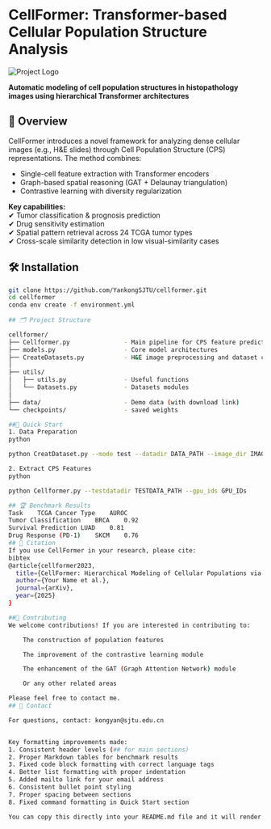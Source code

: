 # CellFormer: Transformer-based Cellular Population Structure Analysis

![Project Logo](https://via.placeholder.com/150)  

**Automatic modeling of cell population structures in histopathology images using hierarchical Transformer architectures**

## 📖 Overview

CellFormer introduces a novel framework for analyzing dense cellular images (e.g., H&E slides) through Cell Population Structure (CPS) representations. The method combines:

- Single-cell feature extraction with Transformer encoders
- Graph-based spatial reasoning (GAT + Delaunay triangulation)
- Contrastive learning with diversity regularization

**Key capabilities:**  
✔ Tumor classification & prognosis prediction  
✔ Drug sensitivity estimation  
✔ Spatial pattern retrieval across 24 TCGA tumor types  
✔ Cross-scale similarity detection in low visual-similarity cases  

## 🛠 Installation

```bash
git clone https://github.com/YankongSJTU/cellformer.git
cd cellformer
conda env create -f environment.yml
 
## 🗂 Project Structure

cellformer/
├── Cellformer.py               - Main pipeline for CPS feature prediction
├── models.py                   - Core model architectures
├── CreateDatasets.py           - H&E image preprocessing and dataset construction
│
├── utils/
│   ├── utils.py                - Useful functions
│   └── Datasets.py             - Datasets modules
│
├── data/                       - Demo data (with download link)
└── checkpoints/                - saved weights

##🚀 Quick Start
1. Data Preparation
python

python CreatDataset.py --mode test --datadir DATA_PATH --image_dir IMAGE_FILE_PATH --nuc_seg_dir NUCLEI_SEGMENT_PATH --basenamelen LENGTH_FOR_BASENAME_of_IAMGES

2. Extract CPS Features
python

python Cellformer.py --testdatadir TESTDATA_PATH --gpu_ids GPU_IDs

## 🏆 Benchmark Results
Task	TCGA Cancer Type	AUROC
Tumor Classification	BRCA	0.92
Survival Prediction	LUAD	0.81
Drug Response (PD-1)	SKCM	0.76
## 📜 Citation
If you use CellFormer in your research, please cite:
bibtex
@article{cellformer2023,
  title={CellFormer: Hierarchical Modeling of Cellular Populations via Graph-Enhanced Transformers},
  author={Your Name et al.},
  journal={arXiv},
  year={2025}
}

##🤝 Contributing
We welcome contributions! If you are interested in contributing to:

    The construction of population features

    The improvement of the contrastive learning module

    The enhancement of the GAT (Graph Attention Network) module

    Or any other related areas

Please feel free to contact me.
## 📧 Contact

For questions, contact: kongyan@sjtu.edu.cn


Key formatting improvements made:
1. Consistent header levels (## for main sections)
2. Proper Markdown tables for benchmark results
3. Fixed code block formatting with correct language tags
4. Better list formatting with proper indentation
5. Added mailto link for your email address
6. Consistent bullet point styling
7. Proper spacing between sections
8. Fixed command formatting in Quick Start section

You can copy this directly into your README.md file and it will render perfectly on GitHub.
